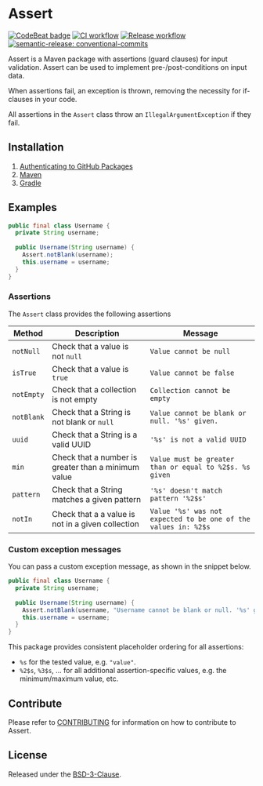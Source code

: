 # Assert

[![CodeBeat badge](https://codebeat.co/badges/034ebd51-86c8-479a-9e52-59c95019aeb5)](https://codebeat.co/projects/github-com-montealegreluis-assert-main)
[![CI workflow](https://github.com/montealegreluis/assert/actions/workflows/ci.yml/badge.svg)](https://github.com/montealegreluis/assert/actions/workflows/ci.yml)
[![Release workflow](https://github.com/montealegreluis/assert/actions/workflows/release.yml/badge.svg)](https://github.com/montealegreluis/assert/actions/workflows/release.yml)
[![semantic-release: conventional-commits](https://img.shields.io/badge/semantic--release-conventionalcommits-e10079?logo=semantic-release)](https://github.com/semantic-release/semantic-release)

Assert is a Maven package with assertions (guard clauses) for input validation. Assert can be used to implement pre-/post-conditions on input data.

When assertions fail, an exception is thrown, removing the necessity for if-clauses in your code.

All assertions in the `Assert` class throw an `IllegalArgumentException` if they fail.

## Installation

1. [Authenticating to GitHub Packages](https://github.com/MontealegreLuis/assert/blob/main/docs/installation/authentication.md)
2. [Maven](https://github.com/MontealegreLuis/assert/blob/main/docs/installation/maven.md)
3. [Gradle](https://github.com/MontealegreLuis/assert/blob/main/docs/installation/gradle.md)

## Examples

```java
public final class Username {
  private String username;
    
  public Username(String username) {
    Assert.notBlank(username);
    this.username = username;
  }
}
```


### Assertions

The `Assert` class provides the following assertions

| Method     | Description                                         | Message                                                        |
|------------|-----------------------------------------------------|----------------------------------------------------------------|
| `notNull`  | Check that a value is not `null`                    | `Value cannot be null`                                         |
| `isTrue`   | Check that a value is `true`                        | `Value cannot be false`                                        |
| `notEmpty` | Check that a collection is not empty                | `Collection cannot be empty`                                   |
| `notBlank` | Check that a String is not blank or `null`          | `Value cannot be blank or null. '%s' given.`                   |
| `uuid`     | Check that a String is a valid UUID                 | `'%s' is not a valid UUID`                                     |
| `min`      | Check that a number is greater than a minimum value | `Value must be greater than or equal to %2$s. %s given`        |
| `pattern`  | Check that a String matches a given pattern         | `'%s' doesn't match pattern '%2$s'`                            |
| `notIn`    | Check that a a value is not in a given collection   | `Value '%s' was not expected to be one of the values in: %2$s` |

### Custom exception messages

You can pass a custom exception message, as shown in the snippet below.

```java
public final class Username {
  private String username;
    
  public Username(String username) {
    Assert.notBlank(username, "Username cannot be blank or null. '%s' given");
    this.username = username;
  }
}
```

This package provides consistent placeholder ordering for all assertions:

- `%s` for the tested value, e.g. `"value"`.
- `%2$s`, `%3$s`, ... for all additional assertion-specific values, e.g. the minimum/maximum value, etc.

## Contribute

Please refer to [CONTRIBUTING](https://github.com/MontealegreLuis/assert/blob/main/CONTRIBUTING.md) for information on how to contribute to Assert.

## License

Released under the [BSD-3-Clause](https://github.com/MontealegreLuis/assert/blob/main/LICENSE).
